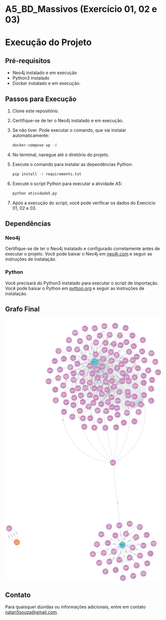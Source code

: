 # A5_BD_Massivos (Exercício 01, 02 e 03)

# Execução do Projeto

## Pré-requisitos
- Neo4j instalado e em execução
- Python3 instalado
- Docker instalado e em execução.

## Passos para Execução
1. Clone este repositório.
2. Certifique-se de ter o Neo4j instalado e em execução.
3. Se não tiver. Pode executar o comando, que vai instalar automaticamente: 
     ```bash
    docker-compose up -d
    ```
4. No terminal, navegue até o diretório do projeto.
5. Execute o comando para instalar as dependências Python:

    ```bash
    pip install -r requirements.txt
    ```

6. Execute o script Python para executar a atividade A5:

    ```bash
    python atividade5.py
    ```

7. Após a execução do script, você pode verificar os dados do Exercicio 01, 02 e 03.

## Dependências

### Neo4j
Certifique-se de ter o Neo4j instalado e configurado corretamente antes de executar o projeto. Você pode baixar o Neo4j em [neo4j.com](https://neo4j.com/download/) e seguir as instruções de instalação.

### Python
Você precisará do Python3 instalado para executar o script de importação. Você pode baixar o Python em [python.org](https://www.python.org/downloads/) e seguir as instruções de instalação.

## Grafo Final

![Grafo](graph.png)

## Contato

Para quaisquer dúvidas ou informações adicionais, entre em contato [natan5souza@gmail.com](mailto:natan5souza@gmail.com).

